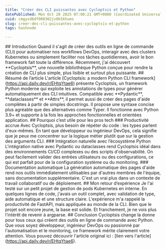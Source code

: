 ```yaml
---
title: "Créer des CLI puissantes avec Cycloptsis et Python"
datePublished: Mon Oct 20 2025 07:00:21 GMT+0000 (Coordinated Universal Time)
cuid: cmgysd6df000302jv0k5khueo
slug: creer-des-cli-puissantes-avec-cycloptsis-et-python
tags: hashnode

---
```


\## Introduction Quand il s'agit de créer des outils en ligne de commande (CLI) pour automatiser nos workflows DevOps, interagir avec des clusters Kubernetes ou simplement faciliter nos tâches quotidiennes, avoir le bon framework fait toute la différence. Récemment, j'ai découvert \*\*Cycloptsis\*\*, une nouvelle bibliothèque Python conçue pour rendre la création de CLI plus simple, plus lisible et surtout plus puissante. ## Résumé de l’article L'article \[Cycloptsis: a modern Python CLI framework\](https://api.daily.dev/r/EHtqYtae6) présente Cycloptsis, un framework Python moderne qui exploite les annotations de types pour générer automatiquement des CLI intuitives. Compatible avec \*\*Pydantic\*\*, \*\*dataclasses\*\* et \*\*Attrs\*\*, il permet aussi de créer des pages d'aide complètes à partir de simples docstrings. Il propose une syntaxe concise plus agréable que des alternatives comme Typer. Il fonctionne avec Python 3.9+ et supporte à la fois les approches fonctionnelles et orientées application. ## Pourquoi c’est utile pour les pros tech ### Productivité accrue Avec Cycloptsis, plus besoin de répéter du code : les types parlent d'eux-mêmes. En tant que développeur ou ingénieur DevOps, cela signifie que je peux me concentrer sur la logique métier plutôt que sur la gestion des arguments CLI. ### Intégration naturelle avec l’écosystème Python L'intégration native avec Pydantic ou dataclasses rend Cycloptsis idéal dans des environnements CI/CD complexes ou des scripts d'observabilité. On peut facilement valider des entrées utilisateurs ou des configurations, ce qui est parfait pour de la configuration système ou du monitoring. ### Documentation automatique La génération automatique des pages d'aide rend nos outils immédiatement utilisables par d'autres membres de l'équipe, sans documentation supplémentaire. C'est un vrai plus dans un contexte de travail collaboratif ou de déploiement. ## Mon retour d’expérience Je l'ai testé sur un petit projet de gestion de pods Kubernetes en interne. En quelques lignes de code, j'avais un outil complet, avec validation de type, aide automatique et une structure claire. L'expérience m'a rappelé la productivité de FastAPI, mais appliquée au monde de la CLI. Bien que le projet soit encore jeune, la base est solide. Et franchement, je ne vois plus l'intérêt de revenir à argparse. ## Conclusion Cycloptsis change la donne pour tous ceux qui créent des outils en ligne de commande avec Python. Que vous soyez développeur, ingénieur DevOps ou passionné par l'automatisation et le monitoring, ce framework mérite clairement votre attention. Vous pouvez découvrir l'article original ici : \[lien vers l'article\](https://api.daily.dev/r/EHtqYtae6).
